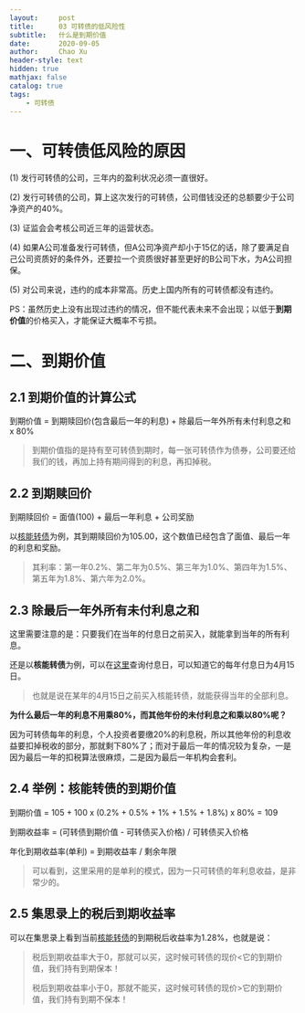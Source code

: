 ```yaml
---
layout:     post
title:      03 可转债的低风险性
subtitle:   什么是到期价值
date:       2020-09-05
author:     Chao Xu
header-style: text
hidden: true 
mathjax: false
catalog: true
tags:
    - 可转债
---
```


# 一、可转债低风险的原因

(1) 发行可转债的公司，三年内的盈利状况必须一直很好。

(2) 发行可转债的公司，算上这次发行的可转债，公司借钱没还的总额要少于公司净资产的40%。

(3) 证监会会考核公司近三年的运营状态。

(4) 如果A公司准备发行可转债，但A公司净资产却小于15亿的话，除了要满足自己公司资质好的条件外，还要拉一个资质很好甚至更好的B公司下水，为A公司担保。

(5) 对公司来说，违约的成本非常高。历史上国内所有的可转债都没有违约。

PS：虽然历史上没有出现过违约的情况，但不能代表未来不会出现；以低于**到期价值**的价格买入，才能保证大概率不亏损。

# 二、到期价值

## 2.1 到期价值的计算公式

到期价值 = 到期赎回价(包含最后一年的利息) + 除最后一年外所有未付利息之和 x 80%

> 到期价值指的是持有至可转债到期时，每一张可转债作为债券，公司要还给我们的钱，再加上持有期间得到的利息，再扣掉税。

## 2.2 到期赎回价

到期赎回价 = 面值(100) + 最后一年利息 + 公司奖励

以[核能转债](https://www.jisilu.cn/data/convert_bond_detail/113026)为例，其到期赎回价为105.00，这个数值已经包含了面值、最后一年的利息和奖励。

> 其利率：第一年0.2%、第二年为0.5%、第三年为1.0%、第四年为1.5%、第五年为1.8%、第六年为2.0%。

## 2.3 除最后一年外所有未付利息之和

这里需要注意的是：只要我们在当年的付息日之前买入，就能拿到当年的所有利息。

还是以**核能转债**为例，可以在[这里](http://quote.eastmoney.com/bond/sh113026.html)查询付息日，可以知道它的每年付息日为4月15日。

> 也就是说在某年的4月15日之前买入核能转债，就能获得当年的全部利息。

**为什么最后一年的利息不用乘80%，而其他年份的未付利息之和乘以80%呢？**

因为可转债每年的利息，个人投资者要缴20%的利息税，所以其他年份的利息收益要扣掉税收的部分，那就剩下80%了；而对于最后一年的情况较为复杂，一是因为最后一年的扣税算法很麻烦，二是因为最后一年机构会套利。

## 2.4 举例：核能转债的到期价值

到期价值 = 105 + 100 x (0.2% + 0.5% + 1% + 1.5% + 1.8%) x 80% = 109

到期收益率 = (可转债到期价值 - 可转债买入价格) / 可转债买入价格

年化到期收益率(单利) = 到期收益率 / 剩余年限

> 可以看到，这里采用的是单利的模式，因为一只可转债的年利息收益，是非常少的。

## 2.5 集思录上的税后到期收益率

可以在集思录上看到当前[核能转债](https://www.jisilu.cn/data/convert_bond_detail/113026)的到期税后收益率为1.28%，也就是说：

> 税后到期收益率大于0，那就可以买，这时候可转债的现价<它的到期价值，我们持有到期保本！
>
> 税后到期收益率小于0，那就不能买，这时候可转债的现价>它的到期价值，我们持有到期不保本！
